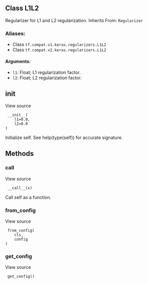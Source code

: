 ## Class L1L2
Regularizer for L1 and L2 regularization.
Inherits From: `Regularizer`
### Aliases:
- Class `tf.compat.v1.keras.regularizers.L1L2`
- Class `tf.compat.v2.keras.regularizers.L1L2`
#### Arguments:
- `l1`: Float; L1 regularization factor.
- `l2`: Float; L2 regularization factor.
## __init__
View source

```
 __init__(
    l1=0.0,
    l2=0.0
)
```
Initialize self. See help(type(self)) for accurate signature.
## Methods
### __call__
View source

```
 __call__(x)
```
Call self as a function.
### from_config
View source

```
 from_config(
    cls,
    config
)
```
### get_config
View source

```
 get_config()
```
